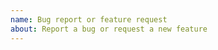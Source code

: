 ```yaml
---
name: Bug report or feature request
about: Report a bug or request a new feature
---
```


<!--

Please read the following before submitting a new issue:

Do NOT create GitHub issues if you have a question about go-webdav or about WebDAV in general. Ask questions on IRC in #emersion on Libera Chat.

-->
